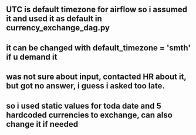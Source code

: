 ## UTC is default timezone for airflow so i assumed it and used it as default in currency_exchange_dag.py
## it can be changed with default_timezone = 'smth' if u demand it

## was not sure about input, contacted HR about it, but got no answer, i guess i asked too late.
## so i used static values for toda date and 5 hardcoded currencies to exchange, can also change it if needed 

